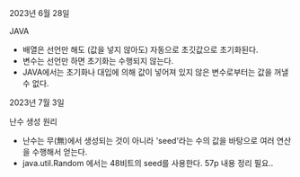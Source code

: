 2023년 6월 28일

JAVA
- 배열은 선언만 해도 (값을 넣지 않아도) 자동으로 초깃값으로 초기화된다.
- 변수는 선언만 하면 초기화는 수행되지 않는다.
- JAVA에서는 초기화나 대입에 의해 값이 넣어져 있지 않은 변수로부터는 값을 꺼낼 수 없다.


2023년 7월 3일 

난수 생성 원리 
- 난수는 무(無)에서 생성되는 것이 아니라 'seed'라는 수의 값을 바탕으로 여러 연산을 수행해서 얻는다.
- java.util.Random 에서는 48비트의 seed를 사용한다. 
   57p 내용 정리 필요.. 
